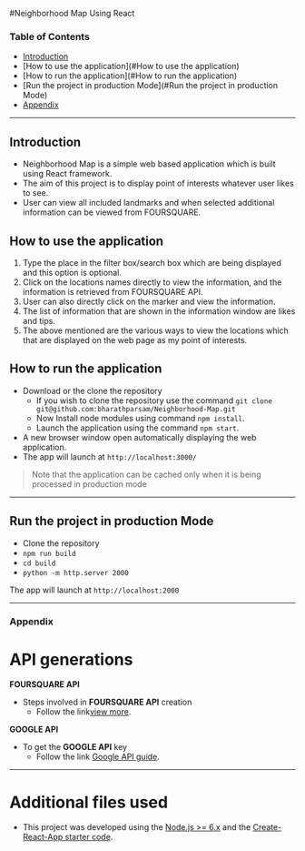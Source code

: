 \#Neighborhood Map Using React

### Table of Contents

-   [Introduction](#Introduction)
-   [How to use the application](#How to use the application)
-   [How to run the application](#How to run the application)
-   [Run the project in production Mode](#Run the project in production Mode)
-   [Appendix](#Appendix)

* * *

## Introduction

-   Neighborhood Map is a simple web based application which is built using React framework.
-   The aim of this project is to display point of interests whatever user likes to see.
-   User can view all included landmarks and when selected additional information can be viewed from FOURSQUARE.

## How to use the application

1.  Type the place in the filter box/search box which are being displayed and this option is optional.
2.  Click on the locations names directly to view the information, and the information is retrieved from FOURSQUARE API.
3.  User can also directly click on the marker and view the information.
4.  The list of information that are shown in the information window are likes and tips.
5.  The above mentioned are the various ways to view the locations which that are displayed on the web page as my point of interests.

## How to run the application

-   Download or the clone the repository  
    -   If you wish to clone the repository use the command `git clone git@github.com:bharathparsam/Neighborhood-Map.git`
    -   Now Install node modules using command `npm install`.
    -   Launch the application using the command `npm start`.
-   A new browser window open automatically displaying the web application.  
-   The app will launch at `http://localhost:3000/`

>   Note that the application can be cached only when it is being processed in production mode

* * *

## Run the project in production Mode

-   Clone the repository
-   `npm run build`
-   `cd build`
-   `python -m http.server 2000`

The app will launch at `http://localhost:2000`

* * *

### Appendix

# API generations

**FOURSQUARE API**
-  Steps involved in **FOURSQUARE API** creation
    - Follow the link[view more](https://developer.foursquare.com/docs).

**GOOGLE API**
- To get the **GOOGLE API** key
    - Follow the link [Google API guide](https://developers.google.com/maps/documentation/embed/get-api-key).

* * *

# Additional files used

-   This project was developed using the [Node.js >= 6.x](https://nodejs.org/en/) and the [Create-React-App starter code](https://github.com/facebookincubator/create-react-app).
